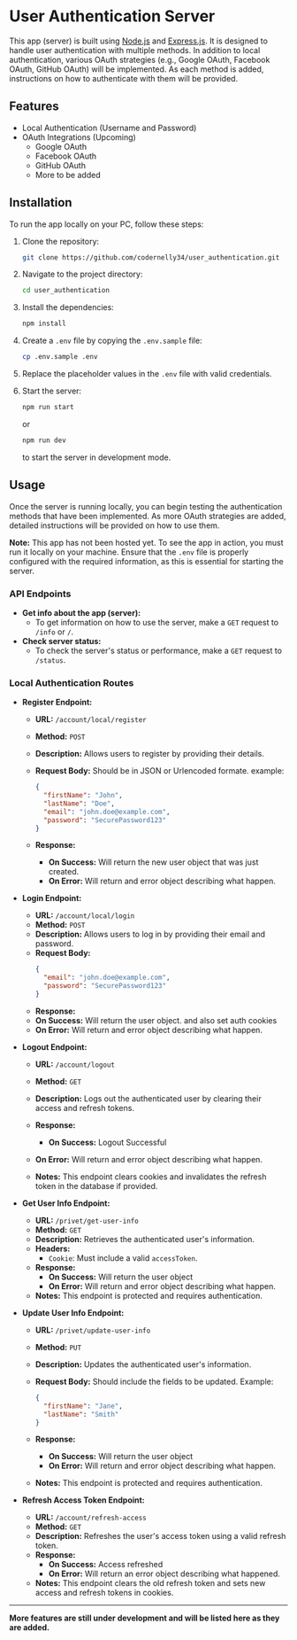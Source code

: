 # User Authentication Server

This app (server) is built using [Node.js](https://nodejs.org/) and
[Express.js](http://expressjs.com/). It is designed to handle user
authentication with multiple methods. In addition to local authentication,
various OAuth strategies (e.g., Google OAuth, Facebook OAuth, GitHub OAuth) will
be implemented. As each method is added, instructions on how to authenticate
with them will be provided.

## Features

- Local Authentication (Username and Password)
- OAuth Integrations (Upcoming)
  - Google OAuth
  - Facebook OAuth
  - GitHub OAuth
  - More to be added

## Installation

To run the app locally on your PC, follow these steps:

1. Clone the repository:

   ```bash
   git clone https://github.com/codernelly34/user_authentication.git
   ```

2. Navigate to the project directory:

   ```bash
   cd user_authentication
   ```

3. Install the dependencies:

   ```bash
   npm install
   ```

4. Create a `.env` file by copying the `.env.sample` file:

   ```bash
   cp .env.sample .env
   ```

5. Replace the placeholder values in the `.env` file with valid credentials.

6. Start the server:

   ```bash
   npm run start
   ```

   or

   ```bash
   npm run dev
   ```

   to start the server in development mode.

## Usage

Once the server is running locally, you can begin testing the authentication
methods that have been implemented. As more OAuth strategies are added, detailed
instructions will be provided on how to use them.

**Note:** This app has not been hosted yet. To see the app in action, you must
run it locally on your machine. Ensure that the `.env` file is properly
configured with the required information, as this is essential for starting the
server.

### API Endpoints

- **Get info about the app (server):**
  - To get information on how to use the server, make a `GET` request to `/info`
    or `/`.
- **Check server status:**
  - To check the server's status or performance, make a `GET` request to
    `/status`.

### Local Authentication Routes

- **Register Endpoint:**

  - **URL:** `/account/local/register`
  - **Method:** `POST`
  - **Description:** Allows users to register by providing their details.
  - **Request Body:** Should be in JSON or Urlencoded formate. example:
    ```json
    {
      "firstName": "John",
      "lastName": "Doe",
      "email": "john.doe@example.com",
      "password": "SecurePassword123"
    }
    ```
  - **Response:**

    - **On Success:** Will return the new user object that was just created.
    - **On Error:** Will return and error object describing what happen.

- **Login Endpoint:**

  - **URL:** `/account/local/login`
  - **Method:** `POST`
  - **Description:** Allows users to log in by providing their email and
    password.
  - **Request Body:**
    ```json
    {
      "email": "john.doe@example.com",
      "password": "SecurePassword123"
    }
    ```
  - **Response:**
  - **On Success:** Will return the user object. and also set auth cookies
  - **On Error:** Will return and error object describing what happen.

- **Logout Endpoint:**

  - **URL:** `/account/logout`
  - **Method:** `GET`
  - **Description:** Logs out the authenticated user by clearing their access
    and refresh tokens.
  - **Response:**
    - **On Success:** Logout Successful
  - **On Error:** Will return and error object describing what happen.

  - **Notes:** This endpoint clears cookies and invalidates the refresh token in
    the database if provided.

- **Get User Info Endpoint:**

  - **URL:** `/privet/get-user-info`
  - **Method:** `GET`
  - **Description:** Retrieves the authenticated user's information.
  - **Headers:**
    - `Cookie`: Must include a valid `accessToken`.
  - **Response:**
    - **On Success:** Will return the user object
    - **On Error:** Will return and error object describing what happen.
  - **Notes:** This endpoint is protected and requires authentication.

- **Update User Info Endpoint:**

  - **URL:** `/privet/update-user-info`
  - **Method:** `PUT`
  - **Description:** Updates the authenticated user's information.
  - **Request Body:** Should include the fields to be updated. Example:
    ```json
    {
      "firstName": "Jane",
      "lastName": "Smith"
    }
    ```
  - **Response:**

    - **On Success:** Will return the user object
    - **On Error:** Will return and error object describing what happen.

  - **Notes:** This endpoint is protected and requires authentication.

- **Refresh Access Token Endpoint:**
  - **URL:** `/account/refresh-access`
  - **Method:** `GET`
  - **Description:** Refreshes the user's access token using a valid refresh
    token.
  - **Response:**
    - **On Success:** Access refreshed
    - **On Error:** Will return an error object describing what happened.
  - **Notes:** This endpoint clears the old refresh token and sets new access
    and refresh tokens in cookies.

---

**More features are still under development and will be listed here as they are
added.**
